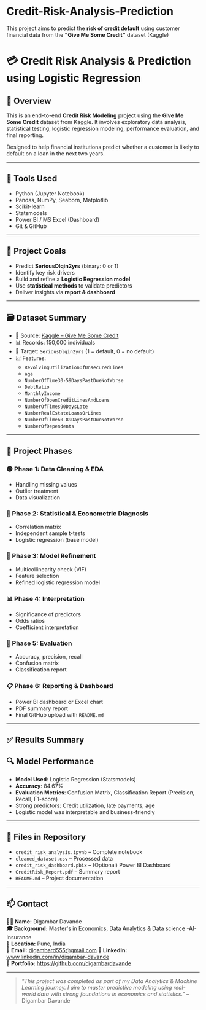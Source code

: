 # Credit-Risk-Analysis-Prediction
This project aims to predict the **risk of credit default** using customer financial data from the **"Give Me Some Credit"** dataset (Kaggle)
# 💳 Credit Risk Analysis & Prediction using Logistic Regression

## 📌 Overview

This is an end-to-end **Credit Risk Modeling** project using the **Give Me Some Credit** dataset from Kaggle. It involves exploratory data analysis, statistical testing, logistic regression modeling, performance evaluation, and final reporting.

Designed to help financial institutions predict whether a customer is likely to default on a loan in the next two years.

---

## 🧰 Tools Used

- Python (Jupyter Notebook)
- Pandas, NumPy, Seaborn, Matplotlib
- Scikit-learn
- Statsmodels
- Power BI / MS Excel (Dashboard)
- Git & GitHub

---

## 🎯 Project Goals

- Predict **SeriousDlqin2yrs** (binary: 0 or 1)
- Identify key risk drivers
- Build and refine a **Logistic Regression model**
- Use **statistical methods** to validate predictors
- Deliver insights via **report & dashboard**

---

## 🗃 Dataset Summary

- 📌 Source: [Kaggle – Give Me Some Credit](https://www.kaggle.com/datasets/camnugent/give-me-some-credit)
- 📊 Records: 150,000 individuals
- 🎯 Target: `SeriousDlqin2yrs` (1 = default, 0 = no default)
- 📈 Features: 
  - `RevolvingUtilizationOfUnsecuredLines`
  - `age`
  - `NumberOfTime30-59DaysPastDueNotWorse`
  - `DebtRatio`
  - `MonthlyIncome`
  - `NumberOfOpenCreditLinesAndLoans`
  - `NumberOfTimes90DaysLate`
  - `NumberRealEstateLoansOrLines`
  - `NumberOfTime60-89DaysPastDueNotWorse`
  - `NumberOfDependents`

---

## 🔬 Project Phases

### 🟢 Phase 1: Data Cleaning & EDA
- Handling missing values
- Outlier treatment
- Data visualization

### 🔵 Phase 2: Statistical & Econometric Diagnosis
- Correlation matrix
- Independent sample t-tests
- Logistic regression (base model)

### 🔧 Phase 3: Model Refinement
- Multicollinearity check (VIF)
- Feature selection
- Refined logistic regression model

### 📊 Phase 4: Interpretation
- Significance of predictors
- Odds ratios
- Coefficient interpretation

### 🧪 Phase 5: Evaluation
- Accuracy, precision, recall
- Confusion matrix
- Classification report

### 📋 Phase 6: Reporting & Dashboard
- Power BI dashboard or Excel chart
- PDF summary report
- Final GitHub upload with `README.md`

---

## ✅ Results Summary
## 🔍 Model Performance
- **Model Used**: Logistic Regression (Statsmodels)
- **Accuracy**: 84.67%
- **Evaluation Metrics**: Confusion Matrix, Classification Report (Precision, Recall, F1-score)
- Strong predictors: Credit utilization, late payments, age
- Logistic model was interpretable and business-friendly

---

## 📂 Files in Repository

- `credit_risk_analysis.ipynb` – Complete notebook
- `cleaned_dataset.csv` – Processed data
- `credit_risk_dashboard.pbix` – (Optional) Power BI Dashboard
- `CreditRisk_Report.pdf` – Summary report
- `README.md` – Project documentation

---

## 📫 Contact

**👨‍💻 Name:** Digambar Davande  
**🎓 Background:** Master's in Economics, Data Analytics & Data science -AI-Insurance  
**📍 Location:** Pune, India  
**📧 Email:** digambard555@gmail.com 
**🔗 LinkedIn:** www.linkedin.com/in/digambar-davande  
**📁 Portfolio:** https://github.com/digambardavande

---

> *"This project was completed as part of my Data Analytics & Machine Learning journey. I aim to master predictive modeling using real-world data with strong foundations in economics and statistics."* – Digambar Davande
